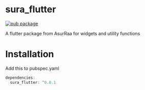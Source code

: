 # sura_flutter

[![pub package](https://img.shields.io/badge/pub-0.0.1-blueviolet.svg)](https://pub.dev/packages/sura_flutter)

A flutter package from AsurRaa for widgets and utility functions

# Installation

Add this to pubspec.yaml

```dart
dependencies:
  sura_flutter: ^0.0.1
```
